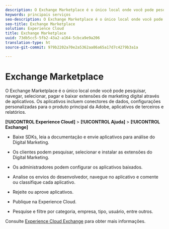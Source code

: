 ```yaml
---
description: O Exchange Marketplace é o único local onde você pode pesquisar, navegar, selecionar, pagar e baixar extensões de marketing digital através de aplicativos. Os aplicativos incluem conectores de dados, configurações personalizadas para o produto principal da Adobe, aplicativos de terceiros e relatórios.
keywords: principais serviços
seo-description: O Exchange Marketplace é o único local onde você pode pesquisar, navegar, selecionar, pagar e baixar extensões de marketing digital através de aplicativos. Os aplicativos incluem conectores de dados, configurações personalizadas para o produto principal da Adobe, aplicativos de terceiros e relatórios.
seo-title: Exchange Marketplace
solution: Experience Cloud
title: Exchange Marketplace
uuid: 73db5cc5-5fb2-43a2-a164-5cbca9e9a206
translation-type: ht
source-git-commit: 979b2202a70e2a5362aa86a65a17d7c4279b3a1a

---
```



# Exchange Marketplace

O Exchange Marketplace é o único local onde você pode pesquisar, navegar, selecionar, pagar e baixar extensões de marketing digital através de aplicativos. Os aplicativos incluem conectores de dados, configurações personalizadas para o produto principal da Adobe, aplicativos de terceiros e relatórios.

**[!UICONTROL Experience Cloud]** &gt; **[!UICONTROL Ajuda]** &gt; **[!UICONTROL Exchange]**

<!-- <p>https://wiki.corp.adobe.com/display/marketingcloud/Marketing+Cloud+Exchange </p> 
<p>https://wiki.corp.adobe.com/display/marketingcloud/Marketplace+Implementation#MarketplaceImplementation-Anonymousvsauthenticatedexperience </p> -->

* Baixe SDKs, leia a documentação e envie aplicativos para análise do Digital Marketing.

* Os clientes podem pesquisar, selecionar e instalar as extensões do Digital Marketing.

* Os administradores podem configurar os aplicativos baixados.

* Analise os envios do desenvolvedor, navegue no aplicativo e comente ou classifique cada aplicativo.

* Rejeite ou aprove aplicativos.

* Publique na Experience Cloud.

* Pesquise e filtre por categoria, empresa, tipo, usuário, entre outros.

Consulte [Experience Cloud Exchange](https://marketing.adobe.com/exchange) para obter mais informações.
